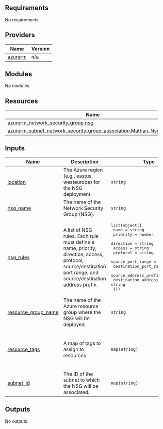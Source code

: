 ## Requirements

No requirements.

## Providers

| Name | Version |
|------|---------|
| <a name="provider_azurerm"></a> [azurerm](#provider\_azurerm) | n/a |

## Modules

No modules.

## Resources

| Name | Type |
|------|------|
| [azurerm_network_security_group.nsg](https://registry.terraform.io/providers/hashicorp/azurerm/latest/docs/resources/network_security_group) | resource |
| [azurerm_subnet_network_security_group_association.Mathan_Nsg_Subnet](https://registry.terraform.io/providers/hashicorp/azurerm/latest/docs/resources/subnet_network_security_group_association) | resource |

## Inputs

| Name | Description | Type | Default | Required |
|------|-------------|------|---------|:--------:|
| <a name="input_location"></a> [location](#input\_location) | The Azure region (e.g., eastus, westeurope) for the NSG deployment. | `string` | n/a | yes |
| <a name="input_nsg_name"></a> [nsg\_name](#input\_nsg\_name) | The name of the Network Security Group (NSG). | `string` | n/a | yes |
| <a name="input_nsg_rules"></a> [nsg\_rules](#input\_nsg\_rules) | A list of NSG rules. Each rule must define a name, priority, direction, access, protocol, source/destination port range, and source/destination address prefix. | <pre>list(object({<br/>    name                       = string<br/>    priority                   = number<br/>    direction                  = string<br/>    access                     = string<br/>    protocol                   = string<br/>    source_port_range          = string<br/>    destination_port_range     = string<br/>    source_address_prefix      = string<br/>    destination_address_prefix = string<br/>  }))</pre> | n/a | yes |
| <a name="input_resource_group_name"></a> [resource\_group\_name](#input\_resource\_group\_name) | The name of the Azure resource group where the NSG will be deployed. | `string` | n/a | yes |
| <a name="input_resource_tags"></a> [resource\_tags](#input\_resource\_tags) | A map of tags to assign to resources | `map(string)` | <pre>{<br/>  "Environment": "",<br/>  "Owner": "kristindoni",<br/>  "Project": "Ollama",<br/>  "Region": "westeurope"<br/>}</pre> | no |
| <a name="input_subnet_id"></a> [subnet\_id](#input\_subnet\_id) | The ID of the subnet to which the NSG will be associated. | `map(string)` | n/a | yes |

## Outputs

No outputs.
